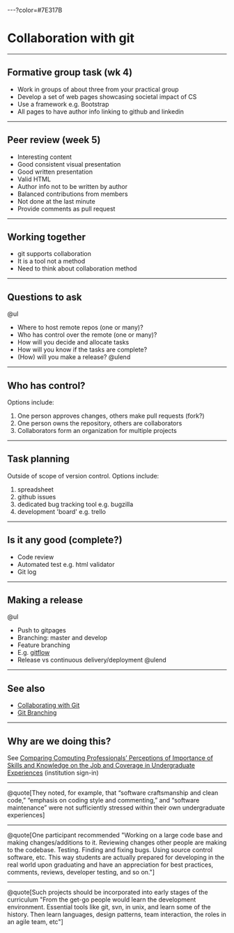 ---?color=#7E317B

# Collaboration with git


---

## Formative group task (wk 4)

- Work in groups of about three from your practical group
- Develop a set of web pages showcasing societal impact of CS
- Use a framework e.g. Bootstrap
- All pages to have author info linking to github and linkedin

---

## Peer review (week 5)

- Interesting content
- Good consistent visual presentation
- Good written presentation
- Valid HTML
- Author info not to be written by author
- Balanced contributions from members
- Not done at the last minute
- Provide comments as pull request

---

## Working together

- git supports collaboration
- It is a tool not a method
- Need to think about collaboration method

---

## Questions to ask

@ul
- Where to host remote repos (one or many)?
- Who has control over the remote (one or many)?
- How will you decide and allocate tasks
- How will you know if the tasks are complete?
- (How) will you make a release?
@ulend

---

## Who has control?

Options include:

1. One person approves changes, others make pull requests (fork?)
2. One person owns the repository, others are collaborators
3. Collaborators form an organization for multiple projects

---

## Task planning

Outside of scope of version control. Options include:

1. spreadsheet
2. github issues
3. dedicated bug tracking tool e.g. bugzilla
4. development 'board' e.g. trello

---

## Is it any good (complete?)

- Code review
- Automated test e.g. html validator
- Git log

---

## Making a release

@ul
- Push to gitpages
- Branching: master and develop
- Feature branching
- E.g. [gitflow](https://www.atlassian.com/git/tutorials/comparing-workflows/gitflow-workflow)
- Release vs continuous delivery/deployment
@ulend

---

## See also

- [Collaborating with Git](https://www.atlassian.com/git/tutorials/syncing)
- [Git Branching](https://git-scm.com/book/en/v2/Git-Branching-Basic-Branching-and-Merging)

---

## Why are we doing this?

See [Comparing Computing Professionals’ Perceptions of Importance of Skills and Knowledge on the Job and Coverage in Undergraduate Experiences](https://dl.acm.org/citation.cfm?id=3218430) (institution sign-in)

---

@quote[They noted, for example, that “software craftsmanship and clean code,” “emphasis on coding style and commenting,” and “software maintenance” were not sufficiently stressed within their own undergraduate experiences]

---

@quote[One participant recommended "Working on a large code base and making changes/additions to it. Reviewing changes other people are making to the codebase. Testing. Finding and fixing bugs. Using source control software, etc. This way students are actually prepared for developing in the real world upon graduating and have an appreciation for best practices, comments, reviews, developer testing, and so on."]

---

@quote[Such projects should be incorporated into early stages of the curriculum "From the get-go people would learn the development environment. Essential tools like git, svn, in unix, and learn some of the history. Then learn languages, design patterns, team interaction, the roles in an agile team, etc"]
